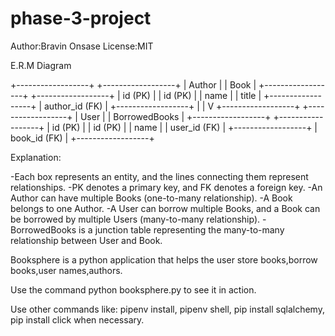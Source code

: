 # phase-3-project
Author:Bravin Onsase
License:MIT

E.R.M Diagram

+------------------+    +------------------+
|      Author      |    |       Book       |
+------------------+    +------------------+
| id (PK)          |    | id (PK)          |
| name             |    | title            |
+------------------+    | author_id (FK)   |
                        +------------------+
                             |
                             |
                             V
+------------------+    +------------------+
|       User       |    |  BorrowedBooks   |
+------------------+    +------------------+
| id (PK)          |    | id (PK)          |
| name             |    | user_id (FK)     |
+------------------+    | book_id (FK)     |
                        +------------------+

Explanation:

-Each box represents an entity, and the lines connecting them represent relationships.
-PK denotes a primary key, and FK denotes a foreign key.
-An Author can have multiple Books (one-to-many relationship).
-A Book belongs to one Author.
-A User can borrow multiple Books, and a Book can be borrowed by multiple Users (many-to-many relationship).
-BorrowedBooks is a junction table representing the many-to-many relationship between User and Book.

Booksphere is a python application that helps the user store books,borrow books,user names,authors.

Use the command python booksphere.py to see it in action.

Use other commands like: pipenv install, pipenv shell, pip install sqlalchemy, pip install click when necessary.

